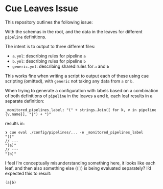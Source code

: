 # Cue Leaves Issue

This repository outlines the following issue:

With the schemas in the root, and the data in the leaves for different `pipeline` definitions.

The intent is to output to three different files:

- `a.yml`: describing rules for pipeline `a`
- `b.yml`: describing rules for pipeline `b`
- `generic.yml`: describing shared rules for `a` and `b`

This works fine when writing a script to output each of these using cue scripting (omitted), with `generic` not taking any data from `a` or `b`.

When trying to generate a configuration with labels based on a combination of both definitions of `pipeline` in the leaves `a` and `b`, each leaf results in a separate definition:

```cue
_monitored_pipelines_label: "(" + strings.Join([ for k, v in pipeline {v.name}], "|") + ")"
```

results in:

```shell
❯ cue eval ./config/pipelines/... -e _monitored_pipelines_label
"()"
// ---
"(a)"
// ---
"(b)"
```

I feel I’m conceptually misunderstanding something here, it looks like each leaf, and then also something else (`[]`) is being evaluated separately? I’d expected this to result:

```shell
(a|b)
```
